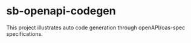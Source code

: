 # sb-openapi-codegen
This project illustrates auto code generation through openAPI/oas-spec specifications.
